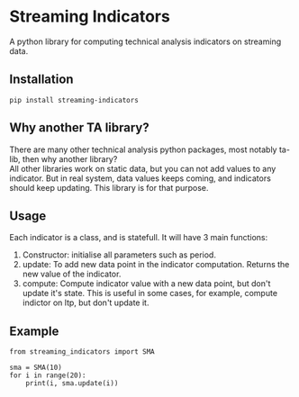 # Streaming Indicators 

A python library for computing technical analysis indicators on streaming data.

## Installation
```
pip install streaming-indicators
```
## Why another TA library?
There are many other technical analysis python packages, most notably ta-lib, then why another library?  
All other libraries work on static data, but you can not add values to any indicator. But in real system, data values keeps coming, and indicators should keep updating. This library is for that purpose.

## Usage
Each indicator is a class, and is statefull. It will have 3 main functions:
1. Constructor: initialise all parameters such as period.
2. update: To add new data point in the indicator computation. Returns the new value of the indicator.
3. compute: Compute indicator value with a new data point, but don't update it's state. This is useful in some cases, for example, compute indictor on ltp, but don't update it.

## Example
```
from streaming_indicators import SMA

sma = SMA(10)
for i in range(20):
    print(i, sma.update(i))
```
